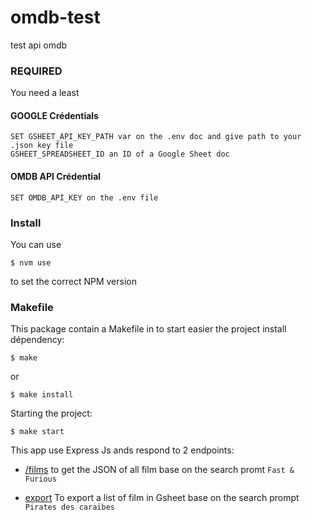 # omdb-test
test api omdb

### REQUIRED
You need a least 

####  GOOGLE Crédentials
    SET GSHEET_API_KEY_PATH var on the .env doc and give path to your .json key file 
    GSHEET_SPREADSHEET_ID an ID of a Google Sheet doc


#### OMDB API Crédential
    SET OMDB_API_KEY on the .env file 

### Install
You can use

    $ nvm use
to set the correct NPM version

### Makefile
This package contain a Makefile in to start easier the project
install dépendency:

    $ make 
or

    $ make install
Starting the project: 

    $ make start


This app use Express Js ands respond to 2 endpoints:

* [/films](http://localhost:5400/films)
to get the JSON of all film base on the search promt `Fast & Furious`

* [export](http://localhost:5400/export)
To export a list of film in Gsheet base on the search prompt `Pirates des caraïbes`

